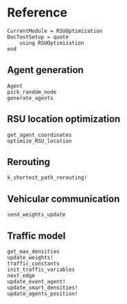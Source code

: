 Reference
=========

```@meta
CurrentModule = RSUOptimization
DocTestSetup = quote
    using RSUOptimization
end
```

Agent generation
----------------------
```@docs
Agent
pick_random_node
generate_agents
```

RSU location optimization
----------------------
```@docs
get_agent_coordinates
optimize_RSU_location
```

Rerouting
----------------------
```@docs
k_shortest_path_rerouting!
```

Vehicular communication
----------------------
```@docs
send_weights_update
```

Traffic model
----------------------
```@docs
get_max_densities
update_weights!
traffic_constants
init_traffic_variables
next_edge
update_event_agent!
update_smart_densities!
update_agents_position!
```
